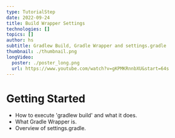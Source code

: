 ```yaml
---
type: TutorialStep
date: 2022-09-24
title: Build Wrapper Settings
technologies: []
topics: []
author: hs
subtitle: Gradlew Build, Gradle Wrapper and settings.gradle
thumbnail: ./thumbnail.png
longVideo:
  poster: ./poster_long.png
  url: https://www.youtube.com/watch?v=gKPMKRnnbXU&start=64s
---
```


# Getting Started

* How to execute 'gradlew build' and what it does.
* What Gradle Wrapper is.
* Overview of settings.gradle.
